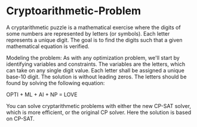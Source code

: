 # Cryptoarithmetic-Problem
A cryptarithmetic puzzle is a mathematical exercise where the digits of some numbers are represented by letters (or symbols). Each letter represents a unique digit. 
The goal is to find the digits such that a given mathematical equation is verified.

Modeling the problem:
As with any optimization problem, we'll start by identifying variables and constraints. The variables are the letters, which can take on any single digit value.
Each letter shall be assigned a unique base-10 digit. The solution is without leading zeros. The letters should be found by solving the following equation:

OPTI + ML + AI + NP = LOVE 

You can solve cryptarithmetic problems with either the new CP-SAT solver, which is more efficient, or the original CP solver. Here the solution is based on CP-SAT.

